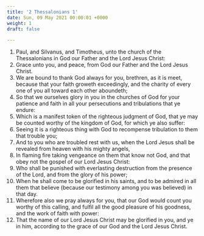 ```yaml
---
title: '2 Thessalonians 1'
date: Sun, 09 May 2021 00:00:01 +0000
weight: 1
draft: false
  
---
```


1. Paul, and Silvanus, and Timotheus, unto the church of the Thessalonians in God our Father and the Lord Jesus Christ:
2. Grace unto you, and peace, from God our Father and the Lord Jesus Christ.
3. We are bound to thank God always for you, brethren, as it is meet, because that your faith groweth exceedingly, and the charity of every one of you all toward each other aboundeth;
4. So that we ourselves glory in you in the churches of God for your patience and faith in all your persecutions and tribulations that ye endure:
5. Which is a manifest token of the righteous judgment of God, that ye may be counted worthy of the kingdom of God, for which ye also suffer:
6. Seeing it is a righteous thing with God to recompense tribulation to them that trouble you;
7. And to you who are troubled rest with us, when the Lord Jesus shall be revealed from heaven with his mighty angels,
8. In flaming fire taking vengeance on them that know not God, and that obey not the gospel of our Lord Jesus Christ:
9. Who shall be punished with everlasting destruction from the presence of the Lord, and from the glory of his power;
10. When he shall come to be glorified in his saints, and to be admired in all them that believe (because our testimony among you was believed) in that day.
11. Wherefore also we pray always for you, that our God would count you worthy of this calling, and fulfil all the good pleasure of his goodness, and the work of faith with power:
12. That the name of our Lord Jesus Christ may be glorified in you, and ye in him, according to the grace of our God and the Lord Jesus Christ.
